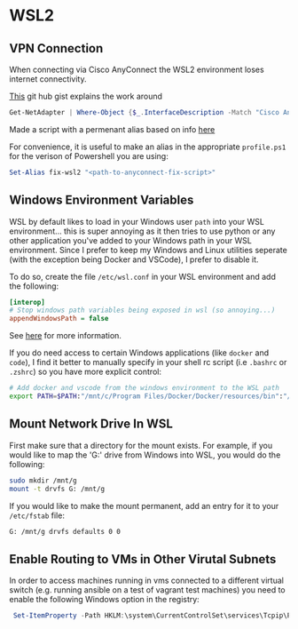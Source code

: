 # WSL2

## VPN Connection

When connecting via Cisco AnyConnect the WSL2 environment loses internet connectivity.

[This](https://gist.github.com/machuu/7663aa653828d81efbc2aaad6e3b1431) git hub gist explains the work around

```powershell
Get-NetAdapter | Where-Object {$_.InterfaceDescription -Match "Cisco AnyConnect"} | Set-NetIPInterface -InterfaceMetric 6000
```

Made a script with a permenant alias based on info [here](https://stackoverflow.com/questions/24914589/how-to-create-permanent-powershell-aliases)

For convenience, it is useful to make an alias in the appropriate `profile.ps1` for the verison of Powershell you are using:

```powershell
Set-Alias fix-wsl2 "<path-to-anyconnect-fix-script>"
```

## Windows Environment Variables

WSL by default likes to load in your Windows user `path` into your WSL environment... this is super annoying as it then tries to use python or any other application you've added to your Windows path in your WSL environment. Since I prefer to keep my Windows and Linux utilities seperate (with the exception being Docker and VSCode), I prefer to disable it.

To do so, create the file `/etc/wsl.conf` in your WSL environment and add the following:

```ini
[interop]
# Stop windows path variables being exposed in wsl (so annoying...)
appendWindowsPath = false
```

See [here](https://devblogs.microsoft.com/commandline/automatically-configuring-wsl/) for more information.

If you do need access to certain Windows applications (like `docker` and `code`), I find it better to manually specify in your shell rc script (i.e `.bashrc` or `.zshrc`) so you have more explicit control:

```bash
# Add docker and vscode from the windows environment to the WSL path
export PATH=$PATH:"/mnt/c/Program Files/Docker/Docker/resources/bin":"/mnt/c/ProgramData/DockerDesktop/version-bin":"/mnt/c/Users/v_capote/AppData/Local/Programs/Microsoft VS Code/bin"
```

## Mount Network Drive In WSL

First make sure that a directory for the mount exists. For example, if you would like to map the 'G:' drive from Windows into WSL, you would do the following:

```bash
sudo mkdir /mnt/g
mount -t drvfs G: /mnt/g
```

If you would like to make the mount permanent, add an entry for it to your `/etc/fstab` file:

```bash
G: /mnt/g drvfs defaults 0 0
```

## Enable Routing to VMs in Other Virutal Subnets

In order to access machines running in vms connected to a different virtual switch (e.g. running ansible on a test of vagrant test machines) you need to enable the following Windows option in the registry:

```powershell
 Set-ItemProperty -Path HKLM:\system\CurrentControlSet\services\Tcpip\Parameters -Name IpEnableRouter -Value 1
```
